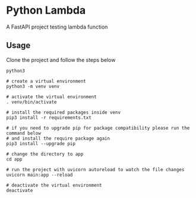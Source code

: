 # Python Lambda

A FastAPI project testing lambda function

## Usage

Clone the project and follow the steps below
```
python3

# create a virtual environment
python3 -m venv venv

# activate the virtual environment
. venv/bin/activate

# install the required packages inside venv
pip3 install -r requirements.txt

# if you need to upgrade pip for package compatibility please run the command below
# and install the require package again
pip3 install --upgrade pip

# change the directory to app
cd app

# run the project with uvicorn autoreload to watch the file changes
uvicorn main:app --reload

# deactivate the virtual environment
deactivate
```
